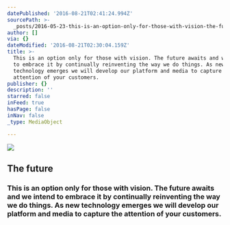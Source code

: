 ```yaml
---
datePublished: '2016-08-21T02:41:24.994Z'
sourcePath: >-
  _posts/2016-05-23-this-is-an-option-only-for-those-with-vision-the-future-awa.md
author: []
via: {}
dateModified: '2016-08-21T02:30:04.159Z'
title: >-
  This is an option only for those with vision. The future awaits and we intend
  to embrace it by continually reinventing the way we do things. As new
  technology emerges we will develop our platform and media to capture the
  attention of your customers.
publisher: {}
description: ''
starred: false
inFeed: true
hasPage: false
inNav: false
_type: MediaObject

---
```

<article style=""><img src="https://the-grid-user-content.s3-us-west-2.amazonaws.com/73c0e8bd-de24-4d5b-82f0-b3cabd1176f5.jpg" /><h1>The future</h1></article>

### This is an option only for those with vision. The future awaits and we intend to embrace it by continually reinventing the way we do things. As new technology emerges we will develop our platform and media to capture the attention of your customers.